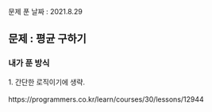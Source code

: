 문제 푼 날짜 : 2021.8.29

<h2>문제 : 평균 구하기</h2>

<h3>내가 푼 방식</h3>
<div>1. 간단한 로직이기에 생략.</div>
<br>
https://programmers.co.kr/learn/courses/30/lessons/12944